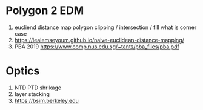 # Polygon 2 EDM
1. eucliend distance map polygon clipping / intersection / fill  what is corner case 
2. https://lealemseyoum.github.io/naive-euclidean-distance-mapping/
3. PBA 2019 https://www.comp.nus.edu.sg/~tants/pba_files/pba.pdf

# Optics
1. NTD PTD shrikage 
2. layer stacking 
3. https://bsim.berkeley.edu